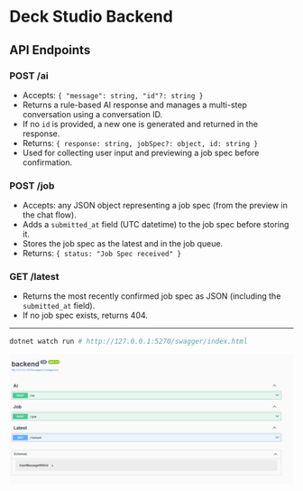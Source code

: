 # Deck Studio Backend

## API Endpoints

### POST /ai
- Accepts: `{ "message": string, "id"?: string }`
- Returns a rule-based AI response and manages a multi-step conversation using a conversation ID.
- If no `id` is provided, a new one is generated and returned in the response.
- Returns: `{ response: string, jobSpec?: object, id: string }`
- Used for collecting user input and previewing a job spec before confirmation.

### POST /job
- Accepts: any JSON object representing a job spec (from the preview in the chat flow).
- Adds a `submitted_at` field (UTC datetime) to the job spec before storing it.
- Stores the job spec as the latest and in the job queue.
- Returns: `{ status: "Job Spec received" }`

### GET /latest
- Returns the most recently confirmed job spec as JSON (including the `submitted_at` field).
- If no job spec exists, returns 404.

---

```sh
dotnet watch run # http://127.0.0.1:5270/swagger/index.html
```

![Demo Backend](demo-backend.png)